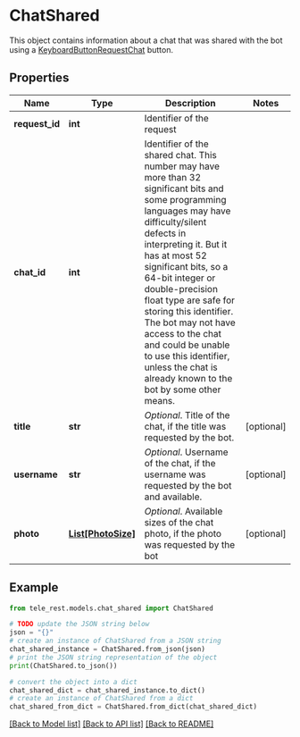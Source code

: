 # ChatShared

This object contains information about a chat that was shared with the bot using a [KeyboardButtonRequestChat](https://core.telegram.org/bots/api/#keyboardbuttonrequestchat) button.

## Properties

Name | Type | Description | Notes
------------ | ------------- | ------------- | -------------
**request_id** | **int** | Identifier of the request | 
**chat_id** | **int** | Identifier of the shared chat. This number may have more than 32 significant bits and some programming languages may have difficulty/silent defects in interpreting it. But it has at most 52 significant bits, so a 64-bit integer or double-precision float type are safe for storing this identifier. The bot may not have access to the chat and could be unable to use this identifier, unless the chat is already known to the bot by some other means. | 
**title** | **str** | *Optional*. Title of the chat, if the title was requested by the bot. | [optional] 
**username** | **str** | *Optional*. Username of the chat, if the username was requested by the bot and available. | [optional] 
**photo** | [**List[PhotoSize]**](PhotoSize.md) | *Optional*. Available sizes of the chat photo, if the photo was requested by the bot | [optional] 

## Example

```python
from tele_rest.models.chat_shared import ChatShared

# TODO update the JSON string below
json = "{}"
# create an instance of ChatShared from a JSON string
chat_shared_instance = ChatShared.from_json(json)
# print the JSON string representation of the object
print(ChatShared.to_json())

# convert the object into a dict
chat_shared_dict = chat_shared_instance.to_dict()
# create an instance of ChatShared from a dict
chat_shared_from_dict = ChatShared.from_dict(chat_shared_dict)
```
[[Back to Model list]](../README.md#documentation-for-models) [[Back to API list]](../README.md#documentation-for-api-endpoints) [[Back to README]](../README.md)


